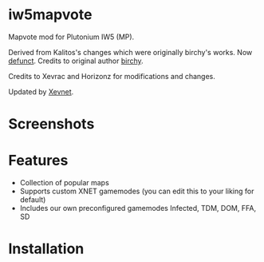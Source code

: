# iw5mapvote
Mapvote mod for Plutonium IW5 (MP).

Derived from Kalitos's changes which were originally birchy's works. Now [defunct](https://github.com/callanb/iw5-mapvote). Credits to original author [birchy](https://forum.plutonium.pw/user/birchy).

Credits to Xevrac and Horizonz for modifications and changes.

Updated by [Xevnet](https://xevnet.au).

# Screenshots 

<Coming Soon>

# Features

* Collection of popular maps
* Supports custom XNET gamemodes (you can edit this to your liking for default)
* Includes our own preconfigured gamemodes Infected, TDM, DOM, FFA, SD

# Installation

<Coming Soon>

